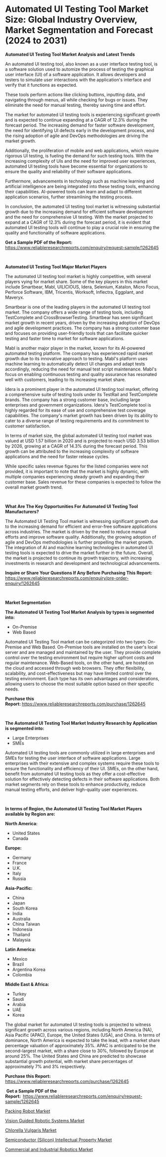 <p><h1>Automated UI Testing Tool Market Size: Global Industry Overview, Market Segmentation and Forecast (2024 to 2031)</h1></p><p><strong>Automated UI Testing Tool Market Analysis and Latest Trends</strong></p>
<p><p>An automated UI testing tool, also known as a user interface testing tool, is a software solution used to automize the process of testing the graphical user interface (UI) of a software application. It allows developers and testers to simulate user interactions with the application's interface and verify that it functions as expected.</p><p>These tools perform actions like clicking buttons, inputting data, and navigating through menus, all while checking for bugs or issues. They eliminate the need for manual testing, thereby saving time and effort.</p><p>The market for automated UI testing tools is experiencing significant growth and is expected to continue expanding at a CAGR of 12.3% during the forecast period. The increasing demand for faster software development, the need for identifying UI defects early in the development process, and the rising adoption of agile and DevOps methodologies are driving the market growth.</p><p>Additionally, the proliferation of mobile and web applications, which require rigorous UI testing, is fueling the demand for such testing tools. With the increasing complexity of UIs and the need for improved user experiences, automated UI testing tools have become essential for organizations to ensure the quality and reliability of their software applications.</p><p>Furthermore, advancements in technology such as machine learning and artificial intelligence are being integrated into these testing tools, enhancing their capabilities. AI-powered tools can learn and adapt to different application scenarios, further streamlining the testing process.</p><p>In conclusion, the automated UI testing tool market is witnessing substantial growth due to the increasing demand for efficient software development and the need for comprehensive UI testing. With the market projected to expand at a CAGR of 12.3% during the forecast period, it is evident that automated UI testing tools will continue to play a crucial role in ensuring the quality and functionality of software applications.</p></p>
<p><strong>Get a Sample PDF of the Report:&nbsp;</strong> <a href="https://www.reliableresearchreports.com/enquiry/request-sample/1262645">https://www.reliableresearchreports.com/enquiry/request-sample/1262645</a></p>
<p>&nbsp;</p>
<p><strong>Automated UI Testing Tool Major Market Players</strong></p>
<p><p>The automated UI testing tool market is highly competitive, with several players vying for market share. Some of the key players in this market include Smartbear, Mabl, UILICIOUS, Idera, Selenium, Katalon, Micro Focus, Perforce Software, IBM, Tricentis, Worksoft, Inflectra, Eggplant, and Maveryx.</p><p>Smartbear is one of the leading players in the automated UI testing tool market. The company offers a wide range of testing tools, including TestComplete and CrossBrowserTesting. Smartbear has seen significant market growth in recent years, driven by the increasing adoption of DevOps and agile development practices. The company has a strong customer base and focuses on providing user-friendly tools that can facilitate quicker testing and faster time to market for software applications.</p><p>Mabl is another major player in the market, known for its AI-powered automated testing platform. The company has experienced rapid market growth due to its innovative approach to testing. Mabl's platform uses machine learning to automatically detect UI changes and adapt tests accordingly, reducing the need for manual test script maintenance. Mabl's focus on enabling continuous testing and quality assurance has resonated well with customers, leading to its increasing market share.</p><p>Idera is a prominent player in the automated UI testing tool market, offering a comprehensive suite of testing tools under its TestRail and TestComplete brands. The company has a strong customer base, including large enterprises and government organizations. Idera's TestComplete tool is highly regarded for its ease of use and comprehensive test coverage capabilities. The company's market growth has been driven by its ability to cater to a diverse range of testing requirements and its commitment to customer satisfaction.</p><p>In terms of market size, the global automated UI testing tool market was valued at USD 1.57 billion in 2020 and is projected to reach USD 3.53 billion by 2026, growing at a CAGR of 14.3% during the forecast period. This growth can be attributed to the increasing complexity of software applications and the need for faster release cycles.</p><p>While specific sales revenue figures for the listed companies were not provided, it is important to note that the market is highly dynamic, with multiple companies experiencing steady growth and expanding their customer base. Sales revenue for these companies is expected to follow the overall market growth trend.</p></p>
<p>&nbsp;</p>
<p><strong>What Are The Key Opportunities For Automated UI Testing Tool Manufacturers?</strong></p>
<p><p>The Automated UI Testing Tool market is witnessing significant growth due to the increasing demand for efficient and error-free software applications across industries. The market is driven by the need to reduce manual efforts and improve software quality. Additionally, the growing adoption of agile and DevOps methodologies is further propelling the market growth. The integration of AI and machine learning technologies in automated UI testing tools is expected to drive the market further in the future. Overall, the market is projected to continue its growth trajectory, with increasing investments in research and development and technological advancements.</p></p>
<p><strong>Inquire or Share Your Questions If Any Before Purchasing This Report:</strong> <a href="https://www.reliableresearchreports.com/enquiry/pre-order-enquiry/1262645">https://www.reliableresearchreports.com/enquiry/pre-order-enquiry/1262645</a></p>
<p>&nbsp;</p>
<p><strong>Market Segmentation</strong></p>
<p><strong>The Automated UI Testing Tool Market Analysis by types is segmented into:</strong></p>
<p><ul><li>On-Premise</li><li>Web Based</li></ul></p>
<p><p>Automated UI Testing Tool market can be categorized into two types: On-Premise and Web Based. On-Premise tools are installed on the user's local server and are managed and maintained by the user. They provide complete control over the testing environment but require higher upfront costs and regular maintenance. Web-Based tools, on the other hand, are hosted on the cloud and accessed through web browsers. They offer flexibility, scalability, and cost-effectiveness but may have limited control over the testing environment. Each type has its own advantages and considerations, allowing users to choose the most suitable option based on their specific needs.</p></p>
<p><strong>Purchase this Report:&nbsp;</strong><a href="https://www.reliableresearchreports.com/purchase/1262645">https://www.reliableresearchreports.com/purchase/1262645</a></p>
<p>&nbsp;</p>
<p><strong>The Automated UI Testing Tool Market Industry Research by Application is segmented into:</strong></p>
<p><ul><li>Large Enterprises</li><li>SMEs</li></ul></p>
<p><p>Automated UI testing tools are commonly utilized in large enterprises and SMEs for testing the user interface of software applications. Large enterprises with their extensive and complex systems require these tools to ensure the functionality and efficiency of their UI. SMEs, on the other hand, benefit from automated UI testing tools as they offer a cost-effective solution for effectively detecting defects in their software applications. Both market segments rely on these tools to enhance productivity, reduce manual testing efforts, and deliver high-quality user experiences.</p></p>
<p>&nbsp;</p>
<p><strong>In terms of Region, the Automated UI Testing Tool Market Players available by Region are:</strong></p>
<p>
    <p> <strong> North America: </strong>
        <ul>
            <li>United States</li>
            <li>Canada</li>
        </ul>
        </p> 
    <p> <strong> Europe: </strong>
        <ul>
            <li>Germany</li>
            <li>France</li>
            <li>U.K.</li>
            <li>Italy</li>
            <li>Russia</li>
        </ul>
        </p> 
    <p> <strong> Asia-Pacific: </strong>
        <ul>
            <li>China</li>
            <li>Japan</li>
            <li>South Korea</li>
            <li>India</li>
            <li>Australia</li>
            <li>China Taiwan</li>
            <li>Indonesia</li>
            <li>Thailand</li>
            <li>Malaysia</li>
        </ul>
        </p> 
    <p> <strong> Latin America: </strong>
        <ul>
            <li>Mexico</li>
            <li>Brazil</li>
            <li>Argentina Korea</li>
            <li>Colombia</li>
        </ul>
        </p> 
    <p> <strong> Middle East & Africa: </strong>
        <ul>
            <li>Turkey</li>
            <li>Saudi</li>
            <li>Arabia</li>
            <li>UAE</li>
            <li>Korea</li>
        </ul>
    </p>
    </p>
<p><p>The global market for automated UI testing tools is projected to witness significant growth across various regions, including North America (NA), Asia Pacific (APAC), Europe, the United States (USA), and China. In terms of dominance, North America is expected to take the lead, with a market share percentage valuation of approximately 35%. APAC is anticipated to be the second-largest market, with a share close to 30%, followed by Europe at around 25%. The United States and China are predicted to showcase substantial growth potential, with market share percentages of approximately 7% and 3% respectively.</p></p>
<p><strong>Purchase this Report: </strong><a href="https://www.reliableresearchreports.com/purchase/1262645">https://www.reliableresearchreports.com/purchase/1262645</a></p>
<p>&nbsp;<strong>Get a Sample PDF of the Report:&nbsp;&nbsp;</strong><a href="https://www.reliableresearchreports.com/enquiry/request-sample/1262645">https://www.reliableresearchreports.com/enquiry/request-sample/1262645</a></p>
<p><strong></strong></p>
<p><p><a href="https://medium.com/@queenlittle95/packing-robot-market-size-market-outlook-and-market-forecast-2024-to-2031-7946939a7bda">Packing Robot Market</a></p><p><a href="https://medium.com/@queenlittle95/vision-guided-robotic-systems-nbsp-market-focuses-on-market-share-size-and-projected-forecast-till-f6184660f0ea">Vision Guided Robotic Systems Market</a></p><p><a href="https://medium.com/@kevinbarnes75/chlorella-vulgaris-market-competitive-analysis-market-trends-and-forecast-to-2031-a6a72bf6e4e7">Chlorella Vulgaris Market</a></p><p><a href="https://medium.com/@kevinbarnes75/semiconductor-silicon-intellectual-property-market-size-cagr-trends-2024-2030-a54d9e838bdb">Semiconductor (Silicon) Intellectual Property Market</a></p><p><a href="https://medium.com/@queenlittle95/commercial-and-industrial-robotics-market-furnishes-information-on-market-share-market-trends-and-ad47a74e74a6">Commercial and Industrial Robotics Market</a></p></p>